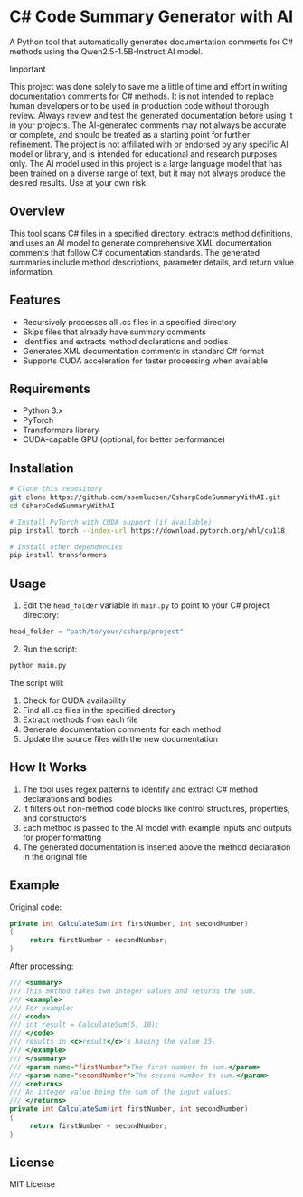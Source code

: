 # C# Code Summary Generator with AI

A Python tool that automatically generates documentation comments for C# methods using the Qwen2.5-1.5B-Instruct AI model.

> [!IMPORTANT]
> This project was done solely to save me a little of time and effort in writing documentation comments for C# methods. It is not intended to replace human developers or to be used in production code without thorough review.
> Always review and test the generated documentation before using it in your projects.
> The AI-generated comments may not always be accurate or complete, and should be treated as a starting point for further refinement.
> The project is not affiliated with or endorsed by any specific AI model or library, and is intended for educational and research purposes only.
> The AI model used in this project is a large language model that has been trained on a diverse range of text, but it may not always produce the desired results. Use at your own risk.

## Overview

This tool scans C# files in a specified directory, extracts method definitions, and uses an AI model to generate comprehensive XML documentation comments that follow C# documentation standards. The generated summaries include method descriptions, parameter details, and return value information.

## Features

- Recursively processes all .cs files in a specified directory
- Skips files that already have summary comments
- Identifies and extracts method declarations and bodies
- Generates XML documentation comments in standard C# format
- Supports CUDA acceleration for faster processing when available

## Requirements

- Python 3.x
- PyTorch
- Transformers library
- CUDA-capable GPU (optional, for better performance)

## Installation

```bash
# Clone this repository
git clone https://github.com/asemlucben/CsharpCodeSummaryWithAI.git
cd CsharpCodeSummaryWithAI

# Install PyTorch with CUDA support (if available)
pip install torch --index-url https://download.pytorch.org/whl/cu118

# Install other dependencies
pip install transformers
```

## Usage

1. Edit the `head_folder` variable in `main.py` to point to your C# project directory:

```python
head_folder = "path/to/your/csharp/project"
```

2. Run the script:

```bash
python main.py
```

The script will:
1. Check for CUDA availability
2. Find all .cs files in the specified directory
3. Extract methods from each file
4. Generate documentation comments for each method
5. Update the source files with the new documentation

## How It Works

1. The tool uses regex patterns to identify and extract C# method declarations and bodies
2. It filters out non-method code blocks like control structures, properties, and constructors
3. Each method is passed to the AI model with example inputs and outputs for proper formatting
4. The generated documentation is inserted above the method declaration in the original file

## Example

Original code:

```csharp
private int CalculateSum(int firstNumber, int secondNumber)
{
     return firstNumber + secondNumber;
}
```

After processing:

```csharp
/// <summary>
/// This method takes two integer values and returns the sum.
/// <example>
/// For example:
/// <code>
/// int result = CalculateSum(5, 10);
/// </code>
/// results in <c>result</c>'s having the value 15.
/// </example>
/// </summary>
/// <param name="firstNumber">The first number to sum.</param>
/// <param name="secondNumber">The second number to sum.</param>
/// <returns>
/// An integer value being the sum of the input values.
/// </returns>
private int CalculateSum(int firstNumber, int secondNumber)
{
     return firstNumber + secondNumber;
}
```

## License

MIT License